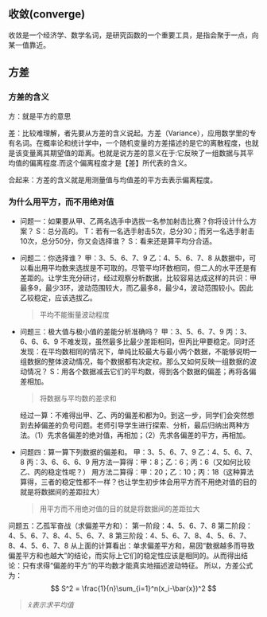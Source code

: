 ## 收敛(converge)
  收敛是一个经济学、数学名词，是研究函数的一个重要工具，是指会聚于一点，向某一值靠近。

## 方差
### 方差的含义
方：就是平方的意思 

差：比较难理解，者先要从方差的含义说起。方差（Variance），应用数学里的专有名词。在概率论和统计学中，一个随机变量的方差描述的是它的离散程度，也就是该变量离其期望值的距离。也就是说方差的意义在于:它反映了一组数据与其平均值的偏离程度.而这个偏离程度才是【差】所代表的含义。

合起来：方差的含义就是用测量值与均值差的平方去表示偏离程度。

### 为什么用平方，而不用绝对值

- 问题一：如果要从甲、乙两名选手中选拔一名参加射击比赛？你将设计什么方案？
    S：总分高的。
    T：若有一名选手射击5次，总分30；而另一名选手射击10次，总分50分，你又会选择谁？
    S：看来还是算平均分合适。
- 问题二：你选择谁？
    甲：3、5、6、7、9
    乙：4、5、6、7、8
    从数据中，可以看出用平均数来选拔是不可取的。尽管平均环数相同，但二人的水平还是有差距的。让学生充分研讨，经过观察分析数据，比较容易达成这样的共识：甲最多9，最少3环，波动范围较大，而乙最多8，最少4，波动范围较小。因此乙较稳定，应该选拔乙。
    > 平均不能衡量波动程度
- 问题三：极大值与极小值的差能分析准确吗？
    甲：3、5、6、7、9
    丙：3、6、6、6、9
    不难发现，虽然最多比最少差距相同，但丙比甲要稳定。同时还发现：在平均数相同的情况下，单纯比较最大与最小两个数据，不能够说明一组数据的整体波动情况，每个数据都有决定权。那么又如何反映一组数据的波动情况？
    S：用各个数据减去它们的平均数，得到各个数据的偏差；再将各偏差相加。
    > 将数据与平均数的差求和

    经过一算：不难得出甲、乙、丙的偏差和都为0。到这一步，同学们会突然想到去掉偏差的负号问题。老师引导学生进行探索、分析，最后归纳出两种方法。（1）先求各偏差的绝对值，再相加；（2）先求各偏差的平方，再相加。
- 问题四：算一算下列数据的偏差和。
    甲：3、5、6、7、9
    乙：4、5、6、7、8
    丙：3、6、6、6、9
    用方法一算得：甲：8；乙：6；丙：6（又如何比较乙、丙的稳定性呢？）
    用方法二算得：甲：20；乙：10；丙：18（这种算法算得，三者的稳定性都不一样？也让学生初步体会用平方而不用绝对值的目的就是将数据间的差距拉大）
    > 用平方而不用绝对值的目的就是将数据间的差距拉大

问题五：乙孤军奋战（求偏差平方和）：
第一阶段：4、5、6、7、8
第二阶段：4、5、6、7、8、4、5、6、7、8
第三阶段：4、5、6、7、8、4、5、6、7、8、4、5、6、7、8
从上面的计算看出：单求偏差平方和，易因“数据越多而导致偏差平方和也越大”的结论，而实际上它们的稳定性应该是相同的。从而得出结论：只有求得“偏差的平方”的平均数才能真实地描述波动特征。
所以，方差公式为：
$$
S^2 = \frac{1}{n}\sum_{i=1}^n(x_i-\bar{x})^2
$$

> $\bar{{x}}表示求平均值$